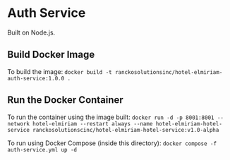 # Auth Service

Built on Node.js.

## Build Docker Image

To build the image:
`docker build -t ranckosolutionsinc/hotel-elmiriam-auth-service:1.0.0 . `

## Run the Docker Container

To run the container using the image built:
`docker run -d -p 8001:8001 --network hotel-elmiriam --restart always --name hotel-elmiriam-hotel-service ranckosolutionscinc/hotel-elmiriam-hotel-service:v1.0-alpha`

To run using Docker Compose (inside this directory):
`docker compose -f auth-service.yml up -d`
